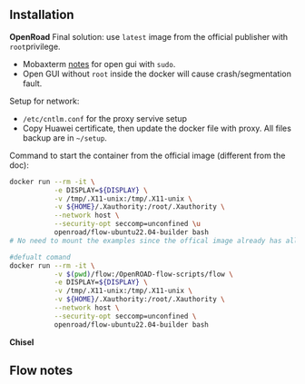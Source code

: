 ## Installation
**OpenRoad**
Final solution: use `latest` image from the official publisher with `root`privilege.

+ Mobaxterm [notes](https://blog.mobatek.net/post/how-to-keep-X11-display-after-su-or-sudo/) for open gui with `sudo`.
+ Open GUI without `root` inside the docker will cause crash/segmentation fault.

Setup for network:
+ `/etc/cntlm.conf` for the proxy servive setup
+ Copy Huawei certificate, then update the docker file with proxy.
All files backup are in `~/setup`.

Command to start the container from the official image (different from the doc):
```bash
docker run --rm -it \
           -e DISPLAY=${DISPLAY} \
           -v /tmp/.X11-unix:/tmp/.X11-unix \
           -v ${HOME}/.Xauthority:/root/.Xauthority \
           --network host \
           --security-opt seccomp=unconfined \u
           openroad/flow-ubuntu22.04-builder bash
# No need to mount the examples since the offical image already has all sources

#defualt comand
docker run --rm -it \
		   -v $(pwd)/flow:/OpenROAD-flow-scripts/flow \
           -e DISPLAY=${DISPLAY} \
           -v /tmp/.X11-unix:/tmp/.X11-unix \
           -v ${HOME}/.Xauthority:/root/.Xauthority \
           --network host \
           --security-opt seccomp=unconfined \
           openroad/flow-ubuntu22.04-builder bash
```
**Chisel**


## Flow notes 
<!--stackedit_data:
eyJoaXN0b3J5IjpbMzY4MDc0NTAxLDU2MDg1Njg4MiwxODc1MT
M2NjI0LC0xNDMxMjUxOTUyLC0xMDYwMTE5NjUsLTczNjQyNjAw
MCwtMTc2NTc4OTE4MiwtMTI1NDA3MjM2NCwtMTEzODYwODMwMi
wxNDc0NDk2NDU4LDkzODE5ODY2OCwtMTM0NzQ2NTk1NSwxNjky
OTE5Njk2XX0=
-->